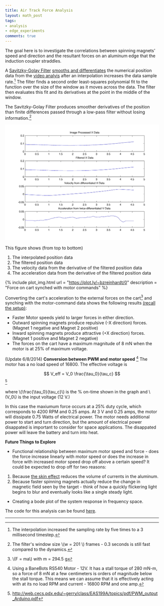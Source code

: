 ```yaml
---
title: Air Track Force Analysis
layout: math_post
tags:
- analysis
- edge_experiments
comments: true
---
```


The goal here is to investigate the correlations between spinning magnets' speed and direction and the resultant forces on an aluminum edge that the induction coupler straddles. 

A [Savitzky-Golay Filter][] [smooths and differentiates][numDif] the numerical position data from the [video analyis](air_track_image_analysis.html) after an interpolation increases the data sample rate.[^1]  The filter finds a second order least-squares polynomial fit to the function over the size of the window as it moves across the data. The filter then evaluates this fit and its derivatives at the point in the middle of the window. 

The Savitzky-Golay Filter produces smoother derivatives of the position than finite differences passed through a low-pass filter without losing information.[^2] 

<!-- Put in equations for the polynomials maybe --> 


<!-- Perhaps replace the filename with a liquid post name tag -->
 ![x_data](/pictures/air_track_force_analysis/all_data.jpg)

 This figure shows (from top to bottom)

 1.	The interpolated position data
 2. The filtered position data
 3. The velocity data from the derivative of the filtered position data
 4. The acceleration data from the derivative of the filtered position data 

{% include plot_img.html url = "https://plot.ly/~bzreinhardt/0" description = "Force on cart synched with motor commands" %}


Converting the cart's acceleration to the external forces on the cart[^3] and synching with the motor-command data shows the following results [(recall the setup)][data acq]:

* Faster Motor speeds yield to larger forces in either direction. 
* Outward spinning magnets produce repulsive (-X direction) forces. (Magnet 1 negative and Magnet 2 positive)
* Inward spinning magnets produce attractive (+X direction) forces. (Magnet 1 positive and Magnet 2 negative)
* The forces on the cart have a maximum magnitude of 8 mN when the motor is at 25% of maximum voltage. 

(Update 6/8/2014)
__Conversion between PWM and motor speed__ [^4] The motor has a no load speed of 16800. The effective voltage is 

$$ V_eff = V_0 \frac{\tau_0}{tau_c} $$ [^5] 

where \\(\frac{\tau_0}{tau_c}\\) is the % on-time shown in the graph and \\(V_0\\) is the input voltage (12 V.)

<a name = "specs"><a>
In this case the maxiumum force occurs at a 25% duty cycle, which corresponds to 4200 RPM and 0.25 amps. At 3 V and 0.25 amps, the motor will dissipate 0.75 Watts of electrical power. The motor needs additional power to start and turn direction, but the amount of electrical power disappated is important to consider for space applications. The disappated power will leave the battery and turn into heat.


__Future Things to Explore__

* Functional relationship between maximum motor speed and force - does the force increase linearly with motor speed or does the increase in force with increased motor speed drop off above a certain speed? It could be expected to drop off for two reasons: 
1)	Because [the skin effect][SE] reduces the volume of currents in the aluminum. 
2)	Because faster spinning magnets actually reduce the change in magnetic field seen by the target - think of how a quickly flickering light begins to blur and eventually looks like a single steady light. 

* Creating a bode plot of the system response in frequency space. 

The code for this analysis can be found [here][pos2Acc].



<!-- FOODNOTES AND REFERENCES -->

[Savitzky-Golay Filter]:http://en.wikipedia.org/wiki/Savitzky%E2%80%93Golay_filter_for_smoothing_and_differentiation
[numDif]:http://en.wikipedia.org/wiki/Numerical_differentiation
[data acq]: air_track_data_acquisition.html
[SE]: http://en.wikipedia.org/wiki/Skin_effect
[pos2Acc]: https://github.com/bzreinhardt/track-video-analysis/blob/master/Scripts/pos2accTest.m
***
 [^1]:  The interpolation increased the sampling rate by five times to a 3 millisecond timestep.
 [^2]:  The filter's window size \\(w = 201 \\) frames - 0.3 seconds is still fast compared to the dynamics.
 [^3]: \\(F = ma\\) with m = 294.5 g
 [^4]: Using a BaneBots RS540 Motor - 12V. It has a stall torque of 280 mN-m, so a force of 8 mN at a few centimeters is orders of magnitude below the stall torque. This means we can assume that it is effectively acting with at its no load RPM and current - 16800 RPM and one amp.
 [^5]: http://web.cecs.pdx.edu/~gerry/class/EAS199A/topics/pdf/PWM_output_Arduino.pdf